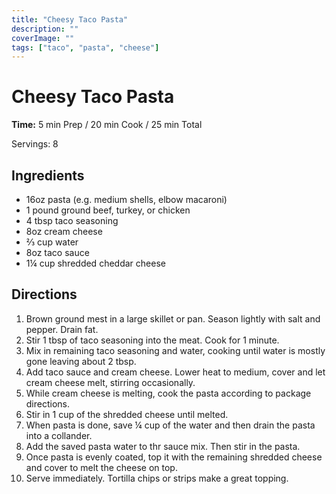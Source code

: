 ```yaml
---
title: "Cheesy Taco Pasta"
description: ""
coverImage: ""
tags: ["taco", "pasta", "cheese"]
---
```


# Cheesy Taco Pasta

**Time:** 5 min Prep / 20 min Cook / 25 min Total

Servings: 8

## Ingredients

- 16oz pasta (e.g. medium shells, elbow macaroni)
- 1 pound ground beef, turkey, or chicken
- 4 tbsp taco seasoning
- 8oz cream cheese
- &frac23; cup water
- 8oz taco sauce
- 1&frac14; cup shredded cheddar cheese

## Directions

1. Brown ground mest in a large skillet or pan. Season lightly with salt and pepper. Drain fat.
2. Stir 1 tbsp of taco seasoning into the meat. Cook for 1 minute.
3. Mix in remaining taco seasoning and water, cooking until water is mostly gone leaving about 2 tbsp.
4. Add taco sauce and cream cheese. Lower heat to medium, cover and let cream cheese melt, stirring occasionally.
5. While cream cheese is melting, cook the pasta according to package directions.
6. Stir in 1 cup of the shredded cheese until melted.
7. When pasta is done, save &frac14; cup of the water and then drain the pasta into a collander.
8. Add the saved pasta water to thr sauce mix. Then stir in the pasta.
9. Once pasta is evenly coated, top it with the remaining shredded cheese and cover to melt the cheese on top.
10. Serve immediately. Tortilla chips or strips make a great topping.
